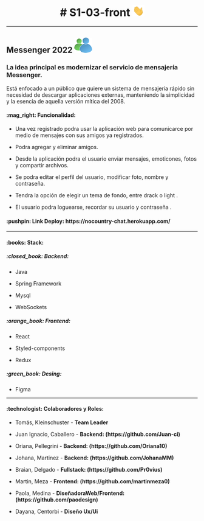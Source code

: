 <h1 align="center"># S1-03-front  <img  src="https://raw.githubusercontent.com/ABSphreak/ABSphreak/master/gifs/Hi.gif" width="30px"></h1>

***
## Messenger 2022  <img src="https://github.com/No-Country/S1-03-front/blob/dev/src/assets/svg/Logo.svg" alt="My cool logo" widht="20px"  height="40px" /> 
### La idea principal es modernizar el servicio de mensajería Messenger.
Está enfocado a un público que quiere un sistema de mensajería  rápido sin necesidad de descargar aplicaciones externas, manteniendo  la simplicidad y la esencia de aquella versión mítica del 2008.

<h4>:mag_right: Funcionalidad: </h4>
<ul><li> Una vez registrado podra usar la aplicación web para comunicarce por medio de mensajes con sus amigos ya registrados.</li></ul>
<ul><li> Podra agregar y eliminar amigos.</li></ul>
<ul><li> Desde la aplicación podra el usuario enviar mensajes, emoticones, fotos y compartir archivos.</li></ul>
<ul><li> Se podra editar el perfil del usuario, modificar foto, nombre y contraseña.</li></ul>
<ul><li> Tendra la opción de elegir un tema de fondo, entre drack o light .</li></ul>
<ul><li> El usuario podra loguearse, recordar su usuario y contraseña .</li></ul>


<h4>:pushpin: Link Deploy: https://nocountry-chat.herokuapp.com/ </h4>

***
<h4>:books: Stack: </h4>
<h5>:closed_book: Backend:</h5>
<ul><li> Java</li></ul>
<ul><li> Spring Framework</li></ul>
<ul><li> Mysql </li></ul>
<ul><li> WebSockets  </li></ul>

<h5>:orange_book: Frontend:</h5>
<ul><li>  React</li></ul>
<ul><li> Styled-components</li></ul>
<ul><li> Redux </li></ul>

<h5>:green_book: Desing:</h5>
<ul><li> Figma</li></ul>

***
<h4> :technologist: Colaboradores y Roles: </h4>
<ul><li> Tomás, Kleinschuster - <strong>Team Leader</strong></li></ul>
<ul><li> Juan Ignacio, Caballero - <strong>Backend: (https://github.com/Juan-ci)</strong></li></ul>
<ul><li> Oriana, Pellegrini - <strong>Backend: (https://github.com/Oriana10)</strong></li></ul>
<ul><li>Johana, Martinez  - <strong>Backend: (https://github.com/JohanaMM)</strong></li></ul>
<ul><li> Braian, Delgado  - <strong>Fullstack: (https://github.com/Pr0vius)</strong></li></ul>
<ul><li> Martin, Meza  - <strong>Frontend: (https://github.com/martinmeza0)</strong></li></ul>
<ul><li> Paola, Medina - <strong>DiseñadoraWeb/Frontend: (https://github.com/paodesign)</strong></li></ul>
<ul><li> Dayana, Centorbi - <strong>Diseño Ux/Ui</strong></li></ul>

